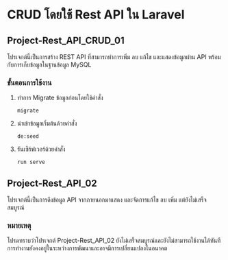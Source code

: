 # CRUD โดยใช้ Rest API ใน Laravel

## Project-Rest_API_CRUD_01

โปรเจกต์นี้เป็นการสร้าง REST API ที่สามารถทำการเพิ่ม ลบ แก้ไข และแสดงข้อมูลผ่าน API พร้อมกับการเก็บข้อมูลในฐานข้อมูล MySQL

### ขั้นตอนการใช้งาน

1. ทำการ Migrate ข้อมูลก่อนโดยใช้คำสั่ง
    ```
    migrate
    ```

2. นำเข้าข้อมูลเริ่มต้นด้วยคำสั่ง
    ```
    de:seed
    ```

3. รันเซิร์ฟเวอร์ด้วยคำสั่ง
    ```
    run serve
    ```

## Project-Rest_API_02

โปรเจกต์นี้เป็นการดึงข้อมูล API จากภายนอกมาแสดง และจัดการแก้ไข ลบ เพิ่ม แต่ยังไม่เสร็จสมบูรณ์

### หมายเหตุ

โปรดทราบว่าโปรเจกต์ Project-Rest_API_02 ยังไม่เสร็จสมบูรณ์และยังไม่สามารถใช้งานได้ทันที การทำงานยังคงอยู่ในระหว่างการพัฒนาและอาจมีการเปลี่ยนแปลงในอนาคต
